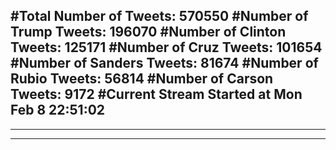#Total Number of Tweets: 570550 
#Number of Trump Tweets: 196070
#Number of Clinton Tweets: 125171
#Number of Cruz Tweets: 101654
#Number of Sanders Tweets: 81674
#Number of Rubio Tweets: 56814
#Number of Carson Tweets: 9172
#Current Stream Started at Mon Feb  8 22:51:02
---
---
---
